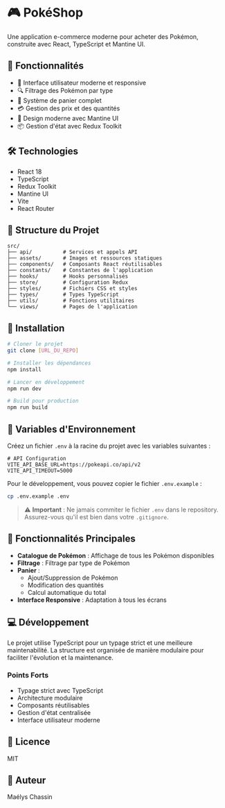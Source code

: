 # 🎮 PokéShop

Une application e-commerce moderne pour acheter des Pokémon, construite avec React, TypeScript et Mantine UI.

## 🚀 Fonctionnalités

- 📱 Interface utilisateur moderne et responsive
- 🔍 Filtrage des Pokémon par type
- 🛒 Système de panier complet
- 💳 Gestion des prix et des quantités
- 🎨 Design moderne avec Mantine UI
- 📦 Gestion d'état avec Redux Toolkit

## 🛠️ Technologies

- React 18
- TypeScript
- Redux Toolkit
- Mantine UI
- Vite
- React Router

## 📁 Structure du Projet

```
src/
├── api/          # Services et appels API
├── assets/       # Images et ressources statiques
├── components/   # Composants React réutilisables
├── constants/    # Constantes de l'application
├── hooks/        # Hooks personnalisés
├── store/        # Configuration Redux
├── styles/       # Fichiers CSS et styles
├── types/        # Types TypeScript
├── utils/        # Fonctions utilitaires
└── views/        # Pages de l'application
```

## 🚀 Installation

```bash
# Cloner le projet
git clone [URL_DU_REPO]

# Installer les dépendances
npm install

# Lancer en développement
npm run dev

# Build pour production
npm run build
```

## 🔑 Variables d'Environnement

Créez un fichier `.env` à la racine du projet avec les variables suivantes :

```env
# API Configuration
VITE_API_BASE_URL=https://pokeapi.co/api/v2
VITE_API_TIMEOUT=5000

```

Pour le développement, vous pouvez copier le fichier `.env.example` :

```bash
cp .env.example .env
```

> ⚠️ **Important** : Ne jamais commiter le fichier `.env` dans le repository. Assurez-vous qu'il est bien dans votre `.gitignore`.

## 🎯 Fonctionnalités Principales

- **Catalogue de Pokémon** : Affichage de tous les Pokémon disponibles
- **Filtrage** : Filtrage par type de Pokémon
- **Panier** : 
  - Ajout/Suppression de Pokémon
  - Modification des quantités
  - Calcul automatique du total
- **Interface Responsive** : Adaptation à tous les écrans

## 💻 Développement

Le projet utilise TypeScript pour un typage strict et une meilleure maintenabilité. La structure est organisée de manière modulaire pour faciliter l'évolution et la maintenance.

### Points Forts

- Typage strict avec TypeScript
- Architecture modulaire
- Composants réutilisables
- Gestion d'état centralisée
- Interface utilisateur moderne

## 📝 Licence

MIT

## 👥 Auteur

Maélys Chassin
